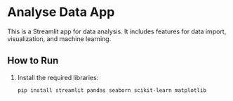 # Analyse Data App

This is a Streamlit app for data analysis. It includes features for data import, visualization, and machine learning.

## How to Run
1. Install the required libraries:
   ```bash
   pip install streamlit pandas seaborn scikit-learn matplotlib
